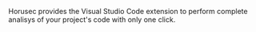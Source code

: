Horusec provides the Visual Studio Code extension to perform complete analisys of your project's code with only one click.